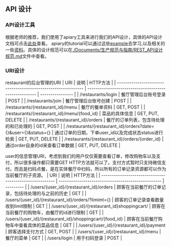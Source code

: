 ## API 设计

### API设计工具
根据老师的推荐，我们使用了apiary工具来进行我们的API设计，具体的API设计文档可点击[此处](https://eatouteorder.docs.apiary.io/#)查看。 apiary的tutorial可以通过这些[example](https://apiblueprint.org/documentation/examples/)去学习,以及相关的一些[资料](https://help.apiary.io/tools/)。具体的设计规范可以在[./Documents/生产规范与指南/REST_API设计规范.md](https://github.com/sysu-badass/Dashboard/blob/master/Documents/生产规范与指南/REST_API设计规范.md)文件中查看。

### URI设计

restaurant的后台管理的URI
| URI                                                           | 说明                                                  | HTTP方法         |
| ------------------------------------------------------------- | ----------------------------------------------------- | ---------------- |
| /restaurants/login                                            | 餐厅管理后台账号登录                                  | POST             |
| /restaurants/join                                             | 餐厅管理后台账号创建                                  | POST             |
| /restaurants/{restaurant_id}/menu                             | 餐厅的餐单资料                                        | GET, POST        |
| /restaurants/{restaurant_id}/menu/{food_id}                   | 菜品的具体信息                                        | GET, PUT, DELETE |
| /restaurants/{restaurant_id}/orders                           | 餐厅的订单列表，包含待处理的和已处理的                | GET, POST        |
| /restaurants/{restaurant_id}/orders?date={}&user={}&status={} | 通过订单的日期，下单user_id以及完成状态status进行检索 | GET, PUT, DELETE |
| /restaurants/{restaurant_id}/orders/{order_id}                | 通过order自身的id来查看订单数据                       | GET, PUT, DELETE |

user的信息管理URI，考虑到我们的用户仅仅需要查看订单，修改购物车以及支付，所以很多操作都只需要GET HTTP方法就可以了。支付方式暂时只支持微信支付。而且是扫码点餐，是在实体餐厅中扫码，所以所有的订单记录资源都可以作为当前餐厅的子资源。
| URI                                                     | 说明                                               | HTTP方法  |
| ------------------------------------------------------- | -------------------------------------------------- | --------- |
| /users/{user_id}/{restaurant_id}/orders                 | 顾客在当前餐厅的订单记录，包括待处理的与之前的历史 | GET       |
| /users/{user_id}/{restaurant_id}/orders/?limimt={}      | 顾客的订单记录查看数量收到limit限制                | GET       |
| /users/{user_id}/{restaurant_id}shoppingcart/           | 顾客在当前餐厅的购物车，由餐厅的id进行限制         | GET       |
| /users/{user_id}/{restaurant_id}/shoppingcart/{food_id} | 顾客在当前餐厅购物车中查看具体的菜品信息           | GET       |
| /users/{user_id}/{restaurant_id}/payment                | 顾客选择支付方式                                   | GET, POST |
| /users/{user_id}/{restaurant_id}/menu                   | 餐厅的菜单                                         | GET       |
| /users/login                                                        | 用于扫码登录                                                   | POST          |
